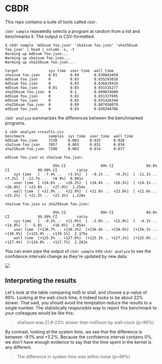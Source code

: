 # CBDR

This repo contains a suite of tools called `cbdr`.

`cbdr sample` repeatedly selects a program at random from a list and
benchmarks it.  The output is CSV-formatted.

```
$ cbdr sample 'md5sum foo.json' 'sha1sum foo.json' 'sha256sum foo.json' | head | column -s, -t
Warming up md5sum foo.json...
Warming up sha1sum foo.json...
Warming up sha256sum foo.json...

target              sys time  user time  wall time
sha1sum foo.json    0.01      0.04       0.038843459
md5sum foo.json     0         0.03       0.035293018
md5sum foo.json     0         0.03       0.036419416
md5sum foo.json     0.01      0.03       0.031535277
sha256sum foo.json  0         0.1        0.099074689
md5sum foo.json     0         0.02       0.031327095
md5sum foo.json     0         0.03       0.031426344
sha256sum foo.json  0         0.09       0.087450079
md5sum foo.json     0         0.03       0.030244706
```

`cbdr analyze` summarizes the differences between the benchmarked programs.

```
$ cbdr analyze <results.csv
benchmark           samples  sys time  user time  wall time
md5sum foo.json     7238     0.003     0.025      0.028
sha1sum foo.json    7057     0.003     0.031      0.034
sha256sum foo.json  7200     0.003     0.074      0.077

md5sum foo.json vs sha1sum foo.json:

                      95% CI                99% CI               99.9% CI             99.99% CI         ratio
    sys time   [  -7.4% ..   +3.5%]  [  -9.1% ..   +5.2%]  [ -11.1% ..   +7.2%]  [ -12.7% ..   +8.9%]  0.981x
    user time  [ +24.6% ..  +26.2%]  [ +24.4% ..  +26.5%]  [ +24.1% ..  +26.8%]  [ +23.8% ..  +27.0%]  1.254x
    wall time  [ +21.9% ..  +22.9%]  [ +21.8% ..  +23.0%]  [ +21.6% ..  +23.2%]  [ +21.5% ..  +23.3%]  1.224x

sha1sum foo.json vs sha256sum foo.json:

                      95% CI                99% CI               99.9% CI             99.99% CI         ratio
    sys time   [  -0.2% ..  +11.0%]  [  -2.0% ..  +12.8%]  [  -4.1% ..  +14.8%]  [  -5.8% ..  +16.6%]  1.054x
    user time  [+136.7% .. +138.3%]  [+136.4% .. +138.6%]  [+136.1% .. +138.9%]  [+135.9% .. +139.1%]  2.375x
    wall time  [+125.5% .. +127.0%]  [+125.3% .. +127.2%]  [+125.0% .. +127.4%]  [+124.8% .. +127.7%]  2.262x
```

You can even pipe the output of `cbdr sample` into `cbdr analyze` to see
the confidence intervals change as they're updated by new data:

<img src=https://github.com/asayers/cbdr/raw/master/demo.gif>

## Interpreting the results

Let's look at the table comparing md5 to sha1, and choose a p-value of 99%.
Looking at the wall-clock time, it indeed looks to be about 22% slower.
That said, you should avoid the temptation reduce the results to a single
number.  The statistically responsible way to report this benchmark to your
colleagues would be like this:

> sha1sum was 21.8-23% slower than md5sum by wall-clock (p=99%)

By contrast, looking at the system time, we see that the difference is between
-9.1% and +5.2%.  Because the confidence interval contains 0%, we don't have
enough evidence to say that the time spent in the kernel is any different.

> The difference in system time was within noise (p=99%)
